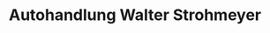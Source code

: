---
title: "Autohandlung Walter Strohmeyer"
url: /rehburg-loccum/autohandlung-walter-strohmeyer/
shop: Autohaus
---